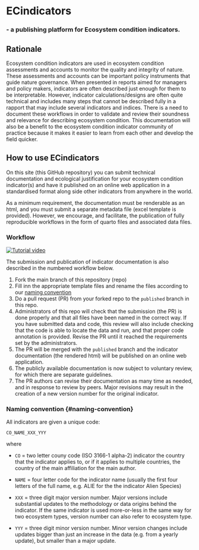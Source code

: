 # ECindicators

### - a publishing platform for Ecosystem condition indicators.

## Rationale

Ecosystem condition indicators are used in ecosystem condition assessments and accounts to monitor the quality and integrity of nature. These assessments and accounts can be important policy instruments that guide nature governance. When presented in reports aimed for managers and policy makers, indicators are often described just enough for them to be interpretable. However, indicator calculations/designs are often quite technical and includes many steps that cannot be described fully in a rapport that may include several indicators and indices. There is a need to document these workflows in order to validate and review their soundness and relevance for describing ecosystem condition. This documentation will also be a benefit to the ecosystem condition indicator community of practice because it makes it easier to learn from each other and develop the field quicker.

## How to use ECindicators

On this site (this GitHub repository) you can submit technical documentation and ecological justification for your ecosystem condition indicator(s) and have it published on an online web application in a standardised format along side other indicators from anywhere in the world.

As a minimum requirement, the documentation must be renderable as an html, and you must submit a separate metadata file (excel template is provided). However, we encourage, and facilitate, the publication of fully reproducible workflows in the form of quarto files and associated data files.

### Workflow

[![Tutorial video](https://img.youtube.com/vi/vaFVaC7A48o/0.jpg)](https://www.youtube.com/watch?v=vaFVaC7A48o)


The submission and publication of indicator documentation is also described in the numbered workflow below.

1.  Fork the main branch of this repository (repo)
2.  Fill inn the appropriate template files and rename the files according to our [naming convention](#naming-convention)
3.  Do a pull request (PR) from your forked repo to the `published` branch in this repo.
4.  Administrators of this repo will check that the submission (the PR) is done properly and that all files have been named in the correct way. If you have submitted data and code, this review will also include checking that the code is able to locate the data and run, and that proper code annotation is provided. Revise the PR until it reached the requirements set by the administrators.
5.  The PR will be merged with the `published` branch and the indicator documentation (the rendered html) will be published on an online web application.
6.  The publicly available documentation is now subject to voluntary review, for which there are separate guidelines.
7.  The PR authors can revise their documentation as many time as needed, and in response to review by peers. Major revisions may result in the creation of a new version number for the original indicator.

### Naming convention {#naming-convention}

All indicators are given a unique code:

`CO_NAME_XXX_YYY`

where

-   `CO` = two letter couny code (ISO 3166-1 alpha-2) indicator the country that the indicator applies to, or if it applies to multiple countries, the country of the main affiliation for the main author.

-   `NAME` = four letter code for the indicator name (usually the first four letters of the full name, e.g. ALIE for the the indicator Alien Species)

-   `XXX` = three digit major version number. Major versions include substantial updates to the methodology or data origins behind the indicator. If the same indicator is used more-or-less in the same way for two ecosystem types, version number can also refer to ecosystem type.

-   `YYY` = three digit minor version number. Minor version changes include updates bigger than just an increase in the data (e.g. from a yearly update), but smaller than a major update.
